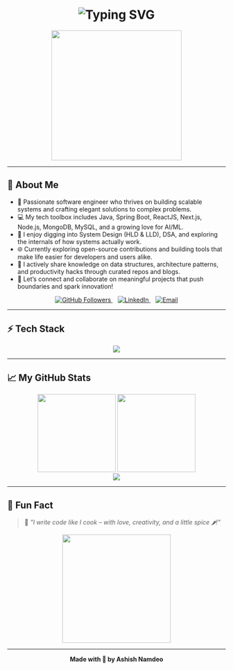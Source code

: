 <h1 align="center">
  <img src="https://readme-typing-svg.herokuapp.com?font=Fira+Code&weight=700&size=30&pause=1000&color=36BCF7&center=true&vCenter=true&width=800&lines=Hey+There!+I'm+Ashish+Namdeo+%F0%9F%91%8B;Engineer+%7C+Creator+%7C+Tech+Explorer+%F0%9F%9A%80;Welcome+to+my+GitHub+Universe!" alt="Typing SVG" />
</h1>

<p align="center">
  <img src="https://media.giphy.com/media/L1R1tvI9svkIWwpVYr/giphy.gif" width="300" />
</p>


---

## 🚀 About Me

- 🚀 Passionate software engineer who thrives on building scalable systems and crafting elegant solutions to complex problems.
- 💻 My tech toolbox includes Java, Spring Boot, ReactJS, Next.js, Node.js, MongoDB, MySQL, and a growing love for AI/ML.
- 🧠 I enjoy digging into System Design (HLD & LLD), DSA, and exploring the internals of how systems actually work.
- 🌐 Currently exploring open-source contributions and building tools that make life easier for developers and users alike.
- 📘 I actively share knowledge on data structures, architecture patterns, and productivity hacks through curated repos and blogs.
- 🤝 Let’s connect and collaborate on meaningful projects that push boundaries and spark innovation!

<p align="center">
  <a href="https://github.com/AshishNamdeo" target="_blank" rel="noopener noreferrer">
    <img 
      src="https://img.shields.io/github/followers/AshishNamdeo?label=GitHub&style=for-the-badge&logo=github&logoColor=white&color=181717" 
      alt="GitHub Followers" />
  </a>
  &nbsp;&nbsp;
  <a href="https://linkedin.com/in/ashishnamdeo" target="_blank" rel="noopener noreferrer">
    <img 
      src="https://img.shields.io/badge/LinkedIn-Connect-blue?style=for-the-badge&logo=linkedin&logoColor=white" 
      alt="LinkedIn" />
  </a>
  &nbsp;&nbsp;
  <a href="mailto:ashishnamdev14@gmail.com" target="_blank" rel="noopener noreferrer">
    <img 
      src="https://img.shields.io/badge/Email-Write%20Me-c14438?style=for-the-badge&logo=gmail&logoColor=white" 
      alt="Email" />
  </a>
</p>


---

## ⚡ Tech Stack

<div align="center">
  <img src="https://skillicons.dev/icons?i=react,nextjs,js,ts,nodejs,java,python,mongodb,git,figma,flutter" />
</div>

---

## 📈 My GitHub Stats

<div align="center">
  <img src="https://github-readme-stats.vercel.app/api?username=AshishNamdeo&theme=tokyonight&show_icons=true&hide_border=true&count_private=true" height="180"/>
  <img src="https://github-readme-streak-stats.herokuapp.com/?user=AshishNamdeo&theme=tokyonight&hide_border=true" height="180"/>
</div>

<div align="center">
  <img src="https://github-readme-stats.vercel.app/api/top-langs/?username=AshishNamdeo&layout=compact&theme=tokyonight&hide_border=true"/>
</div>

---

## 📍 Fun Fact

> 🧠 *"I write code like I cook – with love, creativity, and a little spice 🌶️!"*

<p align="center">
  <img src="https://media.giphy.com/media/qgQUggAC3Pfv687qPC/giphy.gif" width="250" />
</p>

---

<p align="center">
  <b>Made with 🩵 by Ashish Namdeo</b>
</p>
